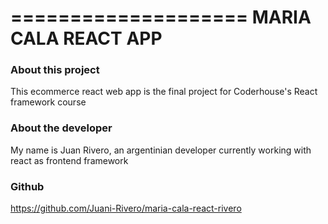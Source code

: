 ====================
MARIA CALA REACT APP
====================

### About this project
This ecommerce react web app is the final project for Coderhouse's React framework course


### About the developer
My name is Juan Rivero, an argentinian developer currently working with react as frontend framework

### Github
https://github.com/Juani-Rivero/maria-cala-react-rivero
